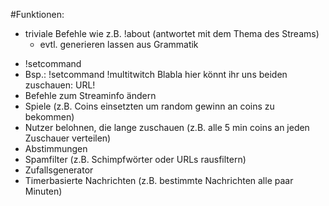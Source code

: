 #Funktionen:

* triviale Befehle wie z.B. !about (antwortet mit dem Thema des Streams)
    * evtl. generieren lassen aus Grammatik
- !setcommand <command> <message>
- Bsp.: !setcommand !multitwitch Blabla hier könnt ihr uns beiden zuschauen: URL!
- Befehle zum Streaminfo ändern
- Spiele (z.B. Coins einsetzten um random gewinn an coins zu bekommen)
- Nutzer belohnen, die lange zuschauen (z.B. alle 5 min coins an jeden Zuschauer verteilen)
- Abstimmungen
- Spamfilter (z.B. Schimpfwörter oder URLs rausfiltern)
- Zufallsgenerator
- Timerbasierte Nachrichten (z.B. bestimmte Nachrichten alle paar Minuten)
